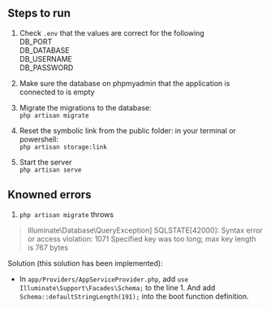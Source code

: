 ## Steps to run
1. Check ```.env``` that the values are correct for the following <br>
	DB_PORT<br>
	DB_DATABASE<br>
	DB_USERNAME<br>
	DB_PASSWORD<br>

2. Make sure the database on phpmyadmin that the application is connected to is empty
3. Migrate the migrations to the database: <br>```php artisan migrate```
4. Reset the symbolic link from the public folder: in your terminal or powershell:<br>
```php artisan storage:link```
5. Start the server<br>
```php artisan serve```

## Knowned errors
1. ```php artisan migrate``` throws
> Illuminate\Database\QueryException] SQLSTATE[42000]: Syntax error or access violation: 1071 Specified key was too long; max key length is 767 bytes

Solution (this solution has been implemented): 
- In ```app/Providers/AppServiceProvider.php```, add ```use Illuminate\Support\Facades\Schema;``` to the line 1. And add ```Schema::defaultStringLength(191);``` into the boot function definition. 
